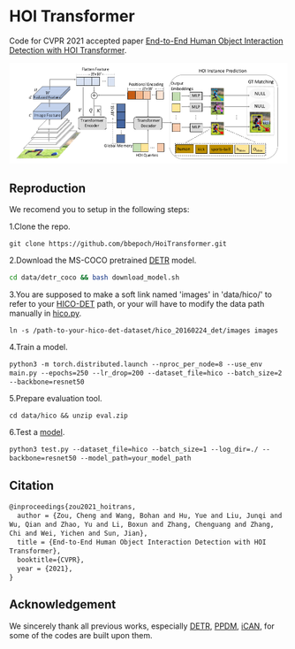 # HOI Transformer
Code for CVPR 2021 accepted paper [End-to-End Human Object Interaction Detection with HOI Transformer](https://arxiv.org/abs/2103.04503).

<div align="center">
  <img src="data/architecture.png" width="900px" />
</div>


## Reproduction

We recomend you to setup in the following steps:

1.Clone the repo.
```
git clone https://github.com/bbepoch/HoiTransformer.git
```

2.Download the MS-COCO pretrained [DETR](https://github.com/facebookresearch/detr) model.
```bash
cd data/detr_coco && bash download_model.sh
```

3.You are supposed to make a soft link named 'images' in 'data/hico/' to refer to your [HICO-DET](https://drive.google.com/open?id=1QZcJmGVlF9f4h-XLWe9Gkmnmj2z1gSnk) path, or your will have to modify the data path manually in [hico.py](datasets/hico.py).
```
ln -s /path-to-your-hico-det-dataset/hico_20160224_det/images images
```

4.Train a model.
```
python3 -m torch.distributed.launch --nproc_per_node=8 --use_env main.py --epochs=250 --lr_drop=200 --dataset_file=hico --batch_size=2 --backbone=resnet50
```

5.Prepare evaluation tool.
```
cd data/hico && unzip eval.zip
```

6.Test a [model](https://drive.google.com/drive/folders/1RY_4rrUuFzlTfFp5IVTNauB0-Sd0fphW?usp=sharing).
```
python3 test.py --dataset_file=hico --batch_size=1 --log_dir=./ --backbone=resnet50 --model_path=your_model_path
```


## Citation
```
@inproceedings{zou2021_hoitrans,
  author = {Zou, Cheng and Wang, Bohan and Hu, Yue and Liu, Junqi and Wu, Qian and Zhao, Yu and Li, Boxun and Zhang, Chenguang and Zhang, Chi and Wei, Yichen and Sun, Jian},
  title = {End-to-End Human Object Interaction Detection with HOI Transformer},
  booktitle={CVPR},
  year = {2021},
}
```


## Acknowledgement
We sincerely thank all previous works, especially [DETR](https://github.com/facebookresearch/detr), [PPDM](https://github.com/YueLiao/PPDM), [iCAN](https://github.com/vt-vl-lab/iCAN), for some of the codes are built upon them.

